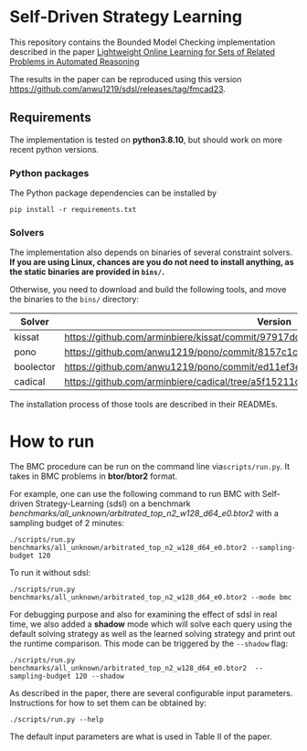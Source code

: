 # Self-Driven Strategy Learning

This repository contains the Bounded Model Checking implementation described in the paper [Lightweight Online Learning for Sets of Related 
Problems in Automated Reasoning](https://arxiv.org/abs/2305.11087)

The results in the paper can be reproduced using this version https://github.com/anwu1219/sdsl/releases/tag/fmcad23.

## Requirements

The implementation is tested on **python3.8.10**, 
but should work on more recent python versions.

### Python packages
The Python package dependencies can be installed by

``pip install -r requirements.txt``

### Solvers

The implementation also depends on binaries of several constraint solvers. 
**If you are using Linux, chances are you do not need to install anything, 
as the static binaries are provided in ``bins/``.**

Otherwise, you need to download and build the following tools, and move
the binaries to the ``bins/`` directory:

| Solver | Version |
| ------ | ------- |
| kissat | https://github.com/arminbiere/kissat/commit/97917ddf2b12adc6f63c7b2a5a403a1ee7d81836 |
| pono | https://github.com/anwu1219/pono/commit/8157c1cd79cbdbfca59a65011e1a61b61c79a9f8 |
| boolector | https://github.com/anwu1219/pono/commit/ed11ef3ebcffd4966e231be82ea0c7d8da77df2b |
| cadical | https://github.com/arminbiere/cadical/tree/a5f15211db36c3956764e18194dd5bd63bf3b5e6 |

The installation process of those tools are described in their READMEs.

# How to run

The BMC procedure can be run on the command line via``scripts/run.py``. It takes in
BMC problems in **btor/btor2** format.

For example, one can use the following command
to run BMC with Self-driven Strategy-Learning (sdsl) on a benchmark
*benchmarks/all_unknown/arbitrated_top_n2_w128_d64_e0.btor2* with a sampling budget of 2 minutes:

``./scripts/run.py benchmarks/all_unknown/arbitrated_top_n2_w128_d64_e0.btor2 --sampling-budget 120``

To run it without sdsl:

``./scripts/run.py benchmarks/all_unknown/arbitrated_top_n2_w128_d64_e0.btor2 --mode bmc``

For debugging purpose and also for examining the effect of sdsl in real time, we also added a **shadow** mode which 
will solve each query using the default solving strategy as well as the learned solving strategy and print out
the runtime comparison. This mode can be triggered by the ``--shadow`` flag:

``./scripts/run.py benchmarks/all_unknown/arbitrated_top_n2_w128_d64_e0.btor2  --sampling-budget 120 --shadow``

As described in the paper, there are several configurable input parameters.
Instructions for how to set them can be obtained by:

``./scripts/run.py --help``

The default input parameters are what is used in Table II of the paper. 
